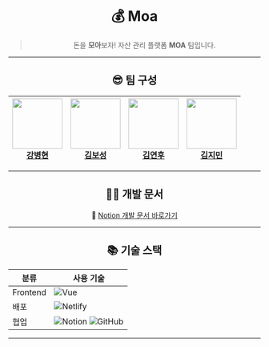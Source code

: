 <div align="center">

# 💰 Moa

> 돈을 **모아**보자! 자산 관리 플랫폼 **MOA** 팀입니다.

---

## 😎 팀 구성

| <img src="https://github.com/bangbang444.png" width="100"/> <br/> [강병현](https://github.com/bangbang444) | <img src="https://github.com/Greantea0413.png" width="100"/> <br/> [김보성](https://github.com/Greantea0413) | <img src="https://github.com/yeonhookim.png" width="100"/> <br/> [김연후](https://github.com/yeonhookim) | <img src="https://github.com/rlawlals119.png" width="100"/> <br/> [김지민](https://github.com/rlawlals119) |
| :--------------------------------------------------------------------------------------------------------: | :----------------------------------------------------------------------------------------------------------: | :------------------------------------------------------------------------------------------------------: | :--------------------------------------------------------------------------------------------------------: |

---

## 👨‍🏫 개발 문서

📄 [Notion 개발 문서 바로가기](https://south-cereal-73e.notion.site/1ce25f1aae4b80c48baada5e7da49915)

---

## 📚 기술 스택

| 분류     | 사용 기술                                                                                                                                                                                                   |
| -------- | ----------------------------------------------------------------------------------------------------------------------------------------------------------------------------------------------------------- |
| Frontend | ![Vue](https://img.shields.io/badge/Vue.js-35495E?style=for-the-badge&logo=vue.js&logoColor=4FC08D)                                                                                                         |
| 배포     | ![Netlify](https://img.shields.io/badge/Netlify-00C7B7?style=for-the-badge&logo=netlify&logoColor=white)                                                                                                    |
| 협업     | ![Notion](https://img.shields.io/badge/Notion-000000?style=for-the-badge&logo=notion&logoColor=white) ![GitHub](https://img.shields.io/badge/GitHub-181717?style=for-the-badge&logo=github&logoColor=white) |

---

</div>
